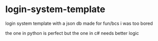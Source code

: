 # login-system-template
login system template with a json db made for fun/bcs i was too bored

the one in python is perfect but the one in c# needs better logic